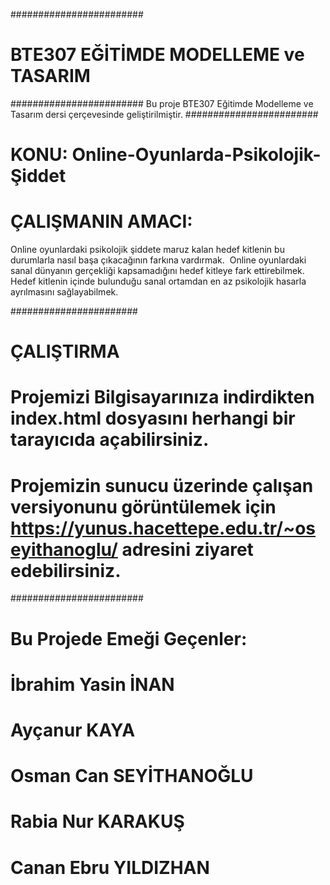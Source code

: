 ########################
# BTE307 EĞİTİMDE MODELLEME ve TASARIM
########################
Bu proje BTE307 Eğitimde Modelleme ve Tasarım dersi çerçevesinde geliştirilmiştir.
########################

# KONU: Online-Oyunlarda-Psikolojik-Şiddet

# ÇALIŞMANIN AMACI:
      
   Online oyunlardaki psikolojik şiddete maruz kalan hedef kitlenin bu durumlarla nasıl başa çıkacağının farkına vardırmak.  Online oyunlardaki sanal dünyanın gerçekliği kapsamadığını hedef kitleye fark ettirebilmek. Hedef kitlenin içinde bulunduğu sanal ortamdan en az psikolojik hasarla ayrılmasını sağlayabilmek.  

#######################
# ÇALIŞTIRMA

# Projemizi Bilgisayarınıza indirdikten index.html dosyasını herhangi bir tarayıcıda açabilirsiniz.

# Projemizin sunucu üzerinde çalışan versiyonunu görüntülemek için https://yunus.hacettepe.edu.tr/~oseyithanoglu/ adresini ziyaret edebilirsiniz.

########################
# Bu Projede Emeği Geçenler:

# İbrahim Yasin İNAN
# Ayçanur KAYA
# Osman Can SEYİTHANOĞLU
# Rabia Nur KARAKUŞ
# Canan Ebru YILDIZHAN
